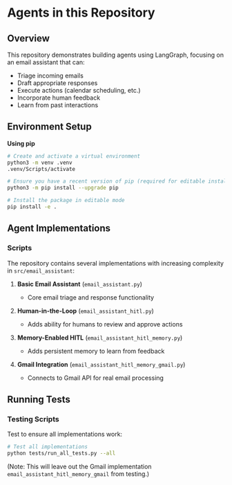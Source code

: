 # Agents in this Repository

## Overview

This repository demonstrates building agents using LangGraph, focusing on an email assistant that can:
- Triage incoming emails
- Draft appropriate responses
- Execute actions (calendar scheduling, etc.)
- Incorporate human feedback
- Learn from past interactions


## Environment Setup

**Using pip**

```bash
# Create and activate a virtual environment
python3 -m venv .venv
.venv/Scripts/activate

# Ensure you have a recent version of pip (required for editable installs with pyproject.toml)
python3 -m pip install --upgrade pip

# Install the package in editable mode
pip install -e .
```

## Agent Implementations

### Scripts 

The repository contains several implementations with increasing complexity in `src/email_assistant`:


1. **Basic Email Assistant** (`email_assistant.py`)
   - Core email triage and response functionality

2. **Human-in-the-Loop** (`email_assistant_hitl.py`) 
   - Adds ability for humans to review and approve actions

3. **Memory-Enabled HITL** (`email_assistant_hitl_memory.py`)
   - Adds persistent memory to learn from feedback

4. **Gmail Integration** (`email_assistant_hitl_memory_gmail.py`)
   - Connects to Gmail API for real email processing


## Running Tests

### Testing Scripts

Test to ensure all implementations work:

```bash
# Test all implementations
python tests/run_all_tests.py --all
```

(Note: This will leave out the Gmail implementation `email_assistant_hitl_memory_gmail` from testing.)

